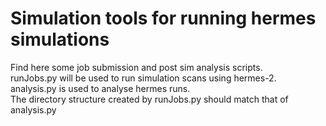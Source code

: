 # Simulation tools for running hermes simulations

Find here some job submission and post sim analysis scripts.  
runJobs.py will be used to run simulation scans using hermes-2.  
analysis.py is used to analyse hermes runs.  
The directory structure created by runJobs.py should match that of analysis.py